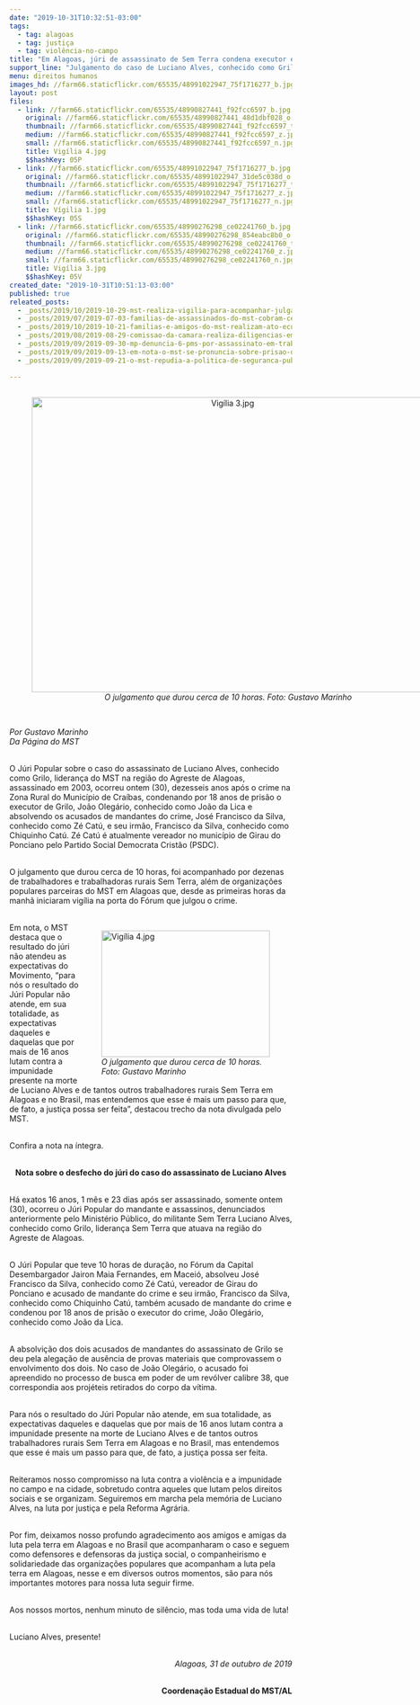 ```yaml
---
date: "2019-10-31T10:32:51-03:00"
tags:
  - tag: alagoas
  - tag: justiça
  - tag: violência-no-campo
title: "Em Alagoas, júri de assassinato de Sem Terra condena executor e absolve os dois mandantes do crime"
support_line: "Julgamento do caso de Luciano Alves, conhecido como Grilo, aconteceu dezesseis anos após o crime na Zona Rural do Município de Craíbas (AL)"
menu: direitos humanos
images_hd: //farm66.staticflickr.com/65535/48991022947_75f1716277_b.jpg
layout: post
files:
  - link: //farm66.staticflickr.com/65535/48990827441_f92fcc6597_b.jpg
    original: //farm66.staticflickr.com/65535/48990827441_48d1dbf028_o.jpg
    thumbnail: //farm66.staticflickr.com/65535/48990827441_f92fcc6597_t.jpg
    medium: //farm66.staticflickr.com/65535/48990827441_f92fcc6597_z.jpg
    small: //farm66.staticflickr.com/65535/48990827441_f92fcc6597_n.jpg
    title: Vigília 4.jpg
    $$hashKey: 05P
  - link: //farm66.staticflickr.com/65535/48991022947_75f1716277_b.jpg
    original: //farm66.staticflickr.com/65535/48991022947_31de5c038d_o.jpg
    thumbnail: //farm66.staticflickr.com/65535/48991022947_75f1716277_t.jpg
    medium: //farm66.staticflickr.com/65535/48991022947_75f1716277_z.jpg
    small: //farm66.staticflickr.com/65535/48991022947_75f1716277_n.jpg
    title: Vígilia 1.jpg
    $$hashKey: 05S
  - link: //farm66.staticflickr.com/65535/48990276298_ce02241760_b.jpg
    original: //farm66.staticflickr.com/65535/48990276298_854eabc8b0_o.jpg
    thumbnail: //farm66.staticflickr.com/65535/48990276298_ce02241760_t.jpg
    medium: //farm66.staticflickr.com/65535/48990276298_ce02241760_z.jpg
    small: //farm66.staticflickr.com/65535/48990276298_ce02241760_n.jpg
    title: Vigília 3.jpg
    $$hashKey: 05V
created_date: "2019-10-31T10:51:13-03:00"
published: true
releated_posts:
  - _posts/2019/10/2019-10-29-mst-realiza-vigilia-para-acompanhar-julgamento-de-assassinato-em-maceio.md
  - _posts/2019/07/2019-07-03-familias-de-assassinados-do-mst-cobram-celeridade-do-ministerio-publico.md
  - _posts/2019/10/2019-10-21-familias-e-amigos-do-mst-realizam-ato-ecumenico-em-memoria-ao-companheiro-keno-no-parana.md
  - _posts/2019/08/2019-08-29-comissao-da-camara-realiza-diligencias-em-areas-de-conflitos-de-terras-na-paraiba.md
  - _posts/2019/09/2019-09-30-mp-denuncia-6-pms-por-assassinato-em-trabalhadores-rurais-em-quedas-do-iguacu-pr.md
  - _posts/2019/09/2019-09-13-em-nota-o-mst-se-pronuncia-sobre-prisao-de-sem-terra-em-goias.md
  - _posts/2019/09/2019-09-21-o-mst-repudia-a-politica-de-seguranca-publica-do-governo-witzel.md

---
```

<div style="text-align:center">
<figure class="image" style="display:inline-block"><img alt="Vigília 3.jpg" height="525" src="//farm66.staticflickr.com/65535/48990276298_ce02241760_b.jpg" width="700" />
<figcaption><em>O julgamento que durou cerca de 10 horas. Foto: Gustavo Marinho</em></figcaption>
</figure>
</div>

<p><br />
<em>Por Gustavo Marinho<br />
Da P&aacute;gina do MST</em><br />
&nbsp;</p>

<p>O J&uacute;ri Popular sobre o caso do assassinato de Luciano Alves, conhecido como Grilo, lideran&ccedil;a do MST na regi&atilde;o do Agreste de Alagoas, assassinado em 2003, ocorreu ontem (30), dezesseis anos ap&oacute;s o crime na Zona Rural do Munic&iacute;pio de Cra&iacute;bas, condenando por 18 anos de pris&atilde;o o executor de Grilo, Jo&atilde;o Oleg&aacute;rio, conhecido como Jo&atilde;o da Lica e absolvendo os acusados de mandantes do crime, Jos&eacute; Francisco da Silva, conhecido como Z&eacute; Cat&uacute;, e seu irm&atilde;o, Francisco da Silva, conhecido como Chiquinho Cat&uacute;. Z&eacute; Cat&uacute; &eacute; atualmente vereador no munic&iacute;pio de Girau do Ponciano pelo Partido Social Democrata Crist&atilde;o (PSDC).&nbsp;<br />
&nbsp;</p>

<p>O julgamento que durou cerca de 10 horas, foi acompanhado por dezenas de trabalhadores e trabalhadoras rurais Sem Terra, al&eacute;m de organiza&ccedil;&otilde;es populares parceiras do MST em Alagoas que, desde as primeiras horas da manh&atilde; iniciaram vig&iacute;lia na porta do F&oacute;rum que julgou o crime.<br />
&nbsp;</p>

<figure class="image" style="float:right"><img alt="Vigília 4.jpg" height="225" src="//farm66.staticflickr.com/65535/48990827441_f92fcc6597_b.jpg" width="300" />
<figcaption><em>O julgamento que durou cerca de 10 horas.<br />
Foto: Gustavo Marinho</em></figcaption>
</figure>

<p>Em nota, o MST destaca que o resultado do j&uacute;ri n&atilde;o atendeu as expectativas do Movimento, &ldquo;para n&oacute;s o resultado do J&uacute;ri Popular n&atilde;o atende, em sua totalidade, as expectativas daqueles e daquelas que por mais de 16 anos lutam contra a impunidade presente na morte de Luciano Alves e de tantos outros trabalhadores rurais Sem Terra em Alagoas e no Brasil, mas entendemos que esse &eacute; mais um passo para que, de fato, a justi&ccedil;a possa ser feita&rdquo;, destacou trecho da nota divulgada pelo MST.<br />
&nbsp;</p>

<p>Confira a nota na &iacute;ntegra.<br />
&nbsp;</p>

<p style="text-align: center;"><strong>Nota sobre o desfecho do j&uacute;ri do caso do assassinato de Luciano Alves</strong></p>

<p><br />
H&aacute; exatos 16 anos, 1 m&ecirc;s e 23 dias ap&oacute;s ser assassinado, somente ontem (30), ocorreu o J&uacute;ri Popular do mandante e assassinos, denunciados anteriormente pelo Minist&eacute;rio P&uacute;blico, do militante Sem Terra Luciano Alves, conhecido como Grilo, lideran&ccedil;a Sem Terra que atuava na regi&atilde;o do Agreste de Alagoas.<br />
&nbsp;</p>

<p>O J&uacute;ri Popular que teve 10 horas de dura&ccedil;&atilde;o, no F&oacute;rum da Capital Desembargador Jairon Maia Fernandes, em Macei&oacute;, absolveu Jos&eacute; Francisco da Silva, conhecido como Z&eacute; Cat&uacute;, vereador de Girau do Ponciano e acusado de mandante do crime e seu irm&atilde;o, Francisco da Silva, conhecido como Chiquinho Cat&uacute;, tamb&eacute;m acusado de mandante do crime e condenou por 18 anos de pris&atilde;o o executor do crime, Jo&atilde;o Oleg&aacute;rio, conhecido como Jo&atilde;o da Lica.<br />
&nbsp;</p>

<p>A absolvi&ccedil;&atilde;o dos dois acusados de mandantes do assassinato de Grilo se deu pela alega&ccedil;&atilde;o de aus&ecirc;ncia de provas materiais que comprovassem o envolvimento dos dois. No caso de Jo&atilde;o Oleg&aacute;rio, o acusado foi apreendido no processo de busca em poder de um rev&oacute;lver calibre 38, que correspondia aos proj&eacute;teis retirados do corpo da v&iacute;tima.</p>

<p><br />
Para n&oacute;s o resultado do J&uacute;ri Popular n&atilde;o atende, em sua totalidade, as expectativas daqueles e daquelas que por mais de 16 anos lutam contra a impunidade presente na morte de Luciano Alves e de tantos outros trabalhadores rurais Sem Terra em Alagoas e no Brasil, mas entendemos que esse &eacute; mais um passo para que, de fato, a justi&ccedil;a possa ser feita.</p>

<p><br />
Reiteramos nosso compromisso na luta contra a viol&ecirc;ncia e a impunidade no campo e na cidade, sobretudo contra aqueles que lutam pelos direitos sociais e se organizam. Seguiremos em marcha pela mem&oacute;ria de Luciano Alves, na luta por justi&ccedil;a e pela Reforma Agr&aacute;ria.</p>

<p><br />
Por fim, deixamos nosso profundo agradecimento aos amigos e amigas da luta pela terra em Alagoas e no Brasil que acompanharam o caso e seguem como defensores e defensoras da justi&ccedil;a social, o companheirismo e solidariedade das organiza&ccedil;&otilde;es populares que acompanham a luta pela terra em Alagoas, nesse e em diversos outros momentos, s&atilde;o para n&oacute;s importantes motores para nossa luta seguir firme.</p>

<p><br />
Aos nossos mortos, nenhum minuto de sil&ecirc;ncio, mas toda uma vida de luta!</p>

<p><br />
Luciano Alves, presente!</p>

<p style="text-align: right;"><br />
<em>Alagoas, 31 de outubro de 2019</em><br />
&nbsp;</p>

<p style="text-align: right;"><strong>Coordena&ccedil;&atilde;o Estadual do MST/AL</strong></p>

<p style="text-align: right;"><br />
&nbsp;</p>
